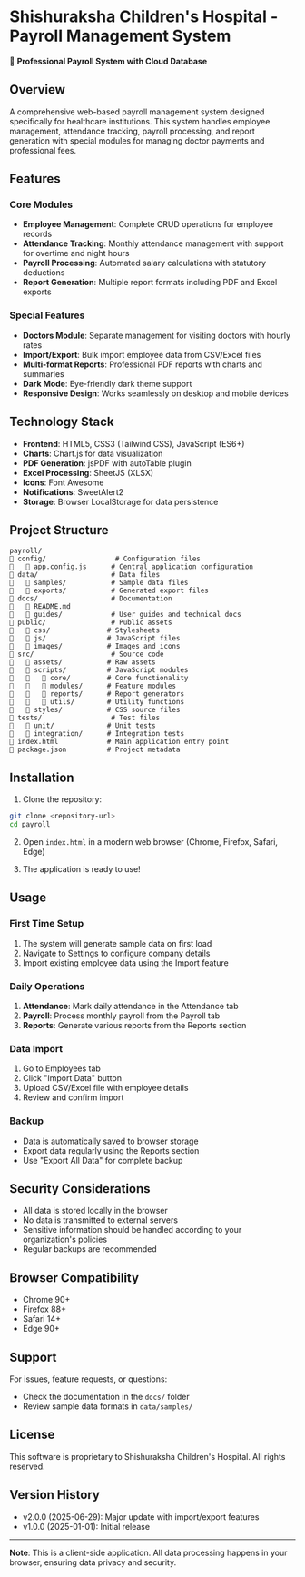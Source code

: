 # Shishuraksha Children's Hospital - Payroll Management System

🚀 **Professional Payroll System with Cloud Database**

## Overview

A comprehensive web-based payroll management system designed specifically for healthcare institutions. This system handles employee management, attendance tracking, payroll processing, and report generation with special modules for managing doctor payments and professional fees.

## Features

### Core Modules
- **Employee Management**: Complete CRUD operations for employee records
- **Attendance Tracking**: Monthly attendance management with support for overtime and night hours
- **Payroll Processing**: Automated salary calculations with statutory deductions
- **Report Generation**: Multiple report formats including PDF and Excel exports

### Special Features
- **Doctors Module**: Separate management for visiting doctors with hourly rates
- **Import/Export**: Bulk import employee data from CSV/Excel files
- **Multi-format Reports**: Professional PDF reports with charts and summaries
- **Dark Mode**: Eye-friendly dark theme support
- **Responsive Design**: Works seamlessly on desktop and mobile devices

## Technology Stack

- **Frontend**: HTML5, CSS3 (Tailwind CSS), JavaScript (ES6+)
- **Charts**: Chart.js for data visualization
- **PDF Generation**: jsPDF with autoTable plugin
- **Excel Processing**: SheetJS (XLSX)
- **Icons**: Font Awesome
- **Notifications**: SweetAlert2
- **Storage**: Browser LocalStorage for data persistence

## Project Structure

```
payroll/
   config/                 # Configuration files
      app.config.js      # Central application configuration
   data/                  # Data files
      samples/           # Sample data files
      exports/           # Generated export files
   docs/                  # Documentation
      README.md
      guides/            # User guides and technical docs
   public/                # Public assets
      css/              # Stylesheets
      js/               # JavaScript files
      images/           # Images and icons
   src/                   # Source code
      assets/           # Raw assets
      scripts/          # JavaScript modules
         core/         # Core functionality
         modules/      # Feature modules
         reports/      # Report generators
         utils/        # Utility functions
      styles/           # CSS source files
   tests/                 # Test files
      unit/             # Unit tests
      integration/      # Integration tests
   index.html            # Main application entry point
   package.json          # Project metadata
```

## Installation

1. Clone the repository:
```bash
git clone <repository-url>
cd payroll
```

2. Open `index.html` in a modern web browser (Chrome, Firefox, Safari, Edge)

3. The application is ready to use!

## Usage

### First Time Setup
1. The system will generate sample data on first load
2. Navigate to Settings to configure company details
3. Import existing employee data using the Import feature

### Daily Operations
1. **Attendance**: Mark daily attendance in the Attendance tab
2. **Payroll**: Process monthly payroll from the Payroll tab
3. **Reports**: Generate various reports from the Reports section

### Data Import
1. Go to Employees tab
2. Click "Import Data" button
3. Upload CSV/Excel file with employee details
4. Review and confirm import

### Backup
- Data is automatically saved to browser storage
- Export data regularly using the Reports section
- Use "Export All Data" for complete backup

## Security Considerations

- All data is stored locally in the browser
- No data is transmitted to external servers
- Sensitive information should be handled according to your organization's policies
- Regular backups are recommended

## Browser Compatibility

- Chrome 90+
- Firefox 88+
- Safari 14+
- Edge 90+

## Support

For issues, feature requests, or questions:
- Check the documentation in the `docs/` folder
- Review sample data formats in `data/samples/`

## License

This software is proprietary to Shishuraksha Children's Hospital. All rights reserved.

## Version History

- v2.0.0 (2025-06-29): Major update with import/export features
- v1.0.0 (2025-01-01): Initial release

---

**Note**: This is a client-side application. All data processing happens in your browser, ensuring data privacy and security.